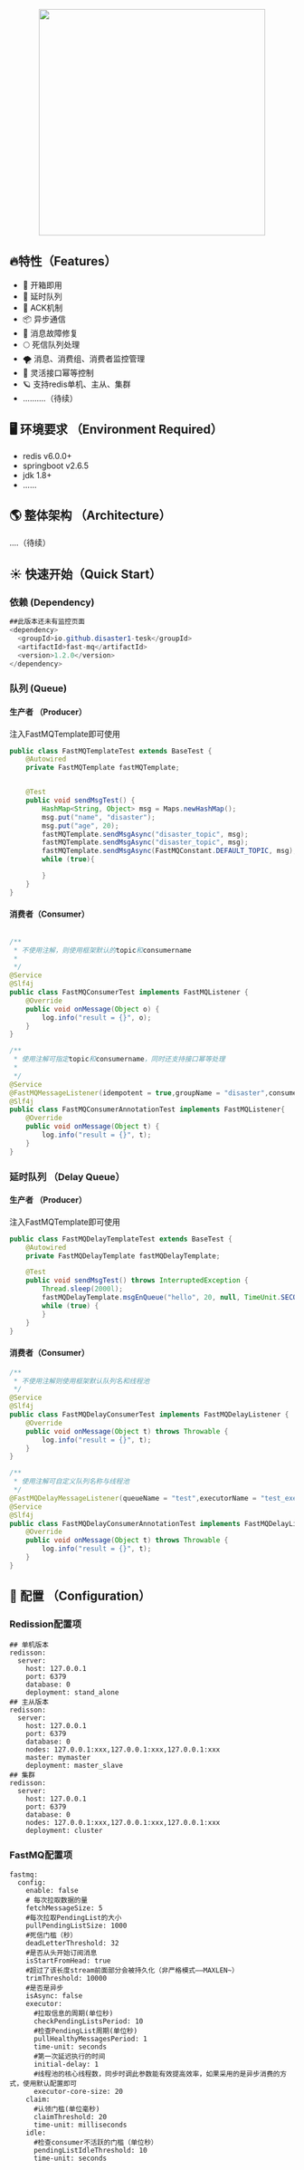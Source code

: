 <p align="center">
    <img width="400" src="https://gitee.com/d__isaster/cornucopia/raw/master/img/fast-mq.png">
</p>


## 🔥特性（Features）
- 🚀 开箱即用
- 🍄 延时队列
- 🔆 ACK机制
- 📦 异步通信
- 🎨 消息故障修复
- 🌕 死信队列处理
- 🌪️ 消息、消费组、消费者监控管理
- 💫 灵活接口幂等控制
- 🪐 支持redis单机、主从、集群
- ..........（待续）
## 🖥 环境要求 （Environment Required）
- redis v6.0.0+
- springboot v2.6.5
- jdk 1.8+
- ......

## 🌎 整体架构 （Architecture）

....（待续）

## ☀️ 快速开始（Quick Start）

### 依赖 (Dependency)

```java 
##此版本还未有监控页面
<dependency>
  <groupId>io.github.disaster1-tesk</groupId>
  <artifactId>fast-mq</artifactId>
  <version>1.2.0</version>
</dependency>
```
### 队列 (Queue)
#### 生产者 （Producer）
注入FastMQTemplate即可使用
```java 
public class FastMQTemplateTest extends BaseTest {
    @Autowired
    private FastMQTemplate fastMQTemplate;


    @Test
    public void sendMsgTest() {
        HashMap<String, Object> msg = Maps.newHashMap();
        msg.put("name", "disaster");
        msg.put("age", 20);
        fastMQTemplate.sendMsgAsync("disaster_topic", msg);
        fastMQTemplate.sendMsgAsync("disaster_topic", msg);
        fastMQTemplate.sendMsgAsync(FastMQConstant.DEFAULT_TOPIC, msg);
        while (true){

        }
    }
}

```
#### 消费者（Consumer）
```java 

/**
 * 不使用注解，则使用框架默认的topic和consumername
 * 
 */
@Service
@Slf4j
public class FastMQConsumerTest implements FastMQListener {
    @Override
    public void onMessage(Object o) {
        log.info("result = {}", o);
    }
}

/**
 * 使用注解可指定topic和consumername，同时还支持接口幂等处理
 * 
 */
@Service
@FastMQMessageListener(idempotent = true,groupName = "disaster",consumeName = "disaster1",topic = "disaster_topic", readSize = 0)
@Slf4j
public class FastMQConsumerAnnotationTest implements FastMQListener{
    @Override
    public void onMessage(Object t) {
        log.info("result = {}", t);
    }
}
```
### 延时队列 （Delay Queue）
#### 生产者 （Producer）
注入FastMQTemplate即可使用
```java 
public class FastMQDelayTemplateTest extends BaseTest {
    @Autowired
    private FastMQDelayTemplate fastMQDelayTemplate;

    @Test
    public void sendMsgTest() throws InterruptedException {
        Thread.sleep(2000l);
        fastMQDelayTemplate.msgEnQueue("hello", 20, null, TimeUnit.SECONDS);
        while (true) {
        }
    }
}

```
#### 消费者（Consumer）
```java 
/**
 * 不使用注解则使用框架默认队列名和线程池
 */
@Service
@Slf4j
public class FastMQDelayConsumerTest implements FastMQDelayListener {
    @Override
    public void onMessage(Object t) throws Throwable {
        log.info("result = {}", t);
    }
}

/**
 * 使用注解可自定义队列名称与线程池
 */
@FastMQDelayMessageListener(queueName = "test",executorName = "test_executor")
@Service
@Slf4j
public class FastMQDelayConsumerAnnotationTest implements FastMQDelayListener {
    @Override
    public void onMessage(Object t) throws Throwable {
        log.info("result = {}", t);
    }
}
```
##  💐 配置 （Configuration）
### Redission配置项
```
## 单机版本
redisson:
  server:
    host: 127.0.0.1
    port: 6379
    database: 0
    deployment: stand_alone
## 主从版本
redisson:
  server:
    host: 127.0.0.1
    port: 6379
    database: 0
    nodes: 127.0.0.1:xxx,127.0.0.1:xxx,127.0.0.1:xxx
    master: mymaster
    deployment: master_slave
## 集群
redisson:
  server:
    host: 127.0.0.1
    port: 6379
    database: 0
    nodes: 127.0.0.1:xxx,127.0.0.1:xxx,127.0.0.1:xxx
    deployment: cluster
```
### FastMQ配置项

```
fastmq:
  config:
    enable: false
    # 每次拉取数据的量
    fetchMessageSize: 5
    #每次拉取PendingList的大小
    pullPendingListSize: 1000
    #死信门槛（秒）
    deadLetterThreshold: 32
    #是否从头开始订阅消息
    isStartFromHead: true
    #超过了该长度stream前面部分会被持久化（非严格模式——MAXLEN~）
    trimThreshold: 10000
    #是否是异步
    isAsync: false
    executor:
      #拉取信息的周期(单位秒)
      checkPendingListsPeriod: 10
      #检查PendingList周期(单位秒)
      pullHealthyMessagesPeriod: 1
      time-unit: seconds
      #第一次延迟执行的时间
      initial-delay: 1
      #线程池的核心线程数，同步时调此参数能有效提高效率，如果采用的是异步消费的方式，使用默认配置即可
      executor-core-size: 20
    claim:
      #认领门槛(单位毫秒)
      claimThreshold: 20
      time-unit: milliseconds
    idle:
      #检查consumer不活跃的门槛（单位秒）
      pendingListIdleThreshold: 10
      time-unit: seconds
```

